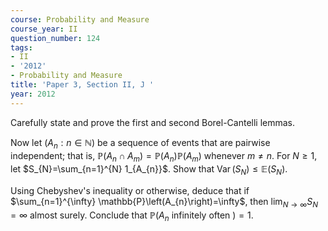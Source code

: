 ```yaml
---
course: Probability and Measure
course_year: II
question_number: 124
tags:
- II
- '2012'
- Probability and Measure
title: 'Paper 3, Section II, J '
year: 2012
---
```




Carefully state and prove the first and second Borel-Cantelli lemmas.

Now let $\left(A_{n}: n \in \mathbb{N}\right)$ be a sequence of events that are pairwise independent; that is, $\mathbb{P}\left(A_{n} \cap A_{m}\right)=\mathbb{P}\left(A_{n}\right) \mathbb{P}\left(A_{m}\right)$ whenever $m \neq n$. For $N \geqslant 1$, let $S_{N}=\sum_{n=1}^{N} 1_{A_{n}}$. Show that $\operatorname{Var}\left(S_{N}\right) \leqslant \mathbb{E}\left(S_{N}\right)$.

Using Chebyshev's inequality or otherwise, deduce that if $\sum_{n=1}^{\infty} \mathbb{P}\left(A_{n}\right)=\infty$, then $\lim _{N \rightarrow \infty} S_{N}=\infty$ almost surely. Conclude that $\mathbb{P}\left(A_{n}\right.$ infinitely often $)=1 .$